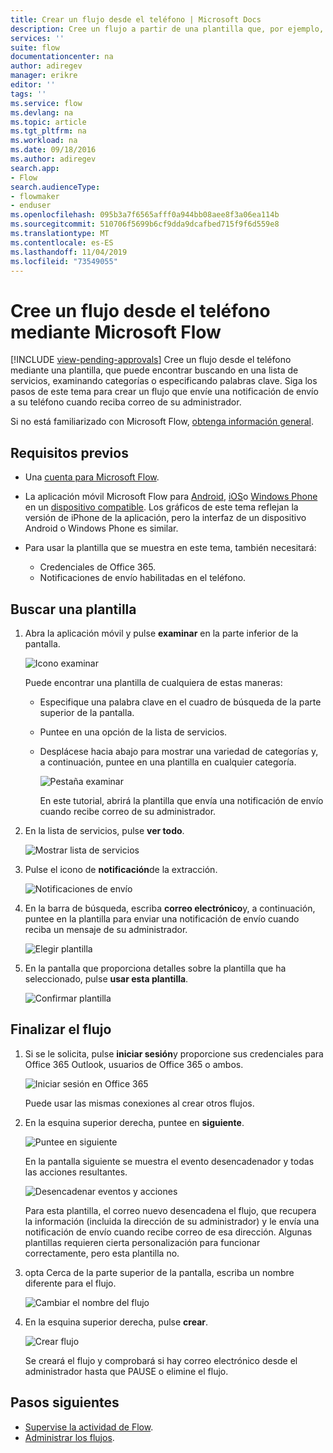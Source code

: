 ```yaml
---
title: Crear un flujo desde el teléfono | Microsoft Docs
description: Cree un flujo a partir de una plantilla que, por ejemplo, envíe una notificación de envío cuando reciba correo de una dirección que especifique.
services: ''
suite: flow
documentationcenter: na
author: adiregev
manager: erikre
editor: ''
tags: ''
ms.service: flow
ms.devlang: na
ms.topic: article
ms.tgt_pltfrm: na
ms.workload: na
ms.date: 09/18/2016
ms.author: adiregev
search.app:
- Flow
search.audienceType:
- flowmaker
- enduser
ms.openlocfilehash: 095b3a7f6565afff0a944bb08aee8f3a06ea114b
ms.sourcegitcommit: 510706f5699b6cf9dda9dcafbed715f9f6d559e8
ms.translationtype: MT
ms.contentlocale: es-ES
ms.lasthandoff: 11/04/2019
ms.locfileid: "73549055"
---
```

# <a name="create-a-flow-from-your-phone-by-using-microsoft-flow"></a>Cree un flujo desde el teléfono mediante Microsoft Flow
[!INCLUDE [view-pending-approvals](includes/cc-rebrand.md)]
Cree un flujo desde el teléfono mediante una plantilla, que puede encontrar buscando en una lista de servicios, examinando categorías o especificando palabras clave. Siga los pasos de este tema para crear un flujo que envíe una notificación de envío a su teléfono cuando reciba correo de su administrador.

Si no está familiarizado con Microsoft Flow, [obtenga información general](getting-started.md).

## <a name="prerequisites"></a>Requisitos previos
* Una [cuenta para Microsoft Flow](sign-up-sign-in.md).
* La aplicación móvil Microsoft Flow para [Android](https://aka.ms/flowmobiledocsandroid), [iOS](https://aka.ms/flowmobiledocsios)o [Windows Phone](https://aka.ms/flowmobilewindows) en un [dispositivo compatible](getting-started.md#use-the-mobile-app). Los gráficos de este tema reflejan la versión de iPhone de la aplicación, pero la interfaz de un dispositivo Android o Windows Phone es similar.
* Para usar la plantilla que se muestra en este tema, también necesitará:
  
  * Credenciales de Office 365.
  * Notificaciones de envío habilitadas en el teléfono.

## <a name="find-a-template"></a>Buscar una plantilla
1. Abra la aplicación móvil y pulse **examinar** en la parte inferior de la pantalla.
   
    ![Icono examinar](./media/mobile-create-flow/browse-icon.png)
   
    Puede encontrar una plantilla de cualquiera de estas maneras:
   
   * Especifique una palabra clave en el cuadro de búsqueda de la parte superior de la pantalla.
   * Puntee en una opción de la lista de servicios.
   * Desplácese hacia abajo para mostrar una variedad de categorías y, a continuación, puntee en una plantilla en cualquier categoría.
     
       ![Pestaña examinar](./media/mobile-create-flow/browse-tab.png)
     
     En este tutorial, abrirá la plantilla que envía una notificación de envío cuando recibe correo de su administrador.
2. En la lista de servicios, pulse **ver todo**.
   
    ![Mostrar lista de servicios](./media/mobile-create-flow/list-services.png)
3. Pulse el icono de **notificación**de la extracción.
   
    ![Notificaciones de envío](./media/mobile-create-flow/push-notifications.png)
4. En la barra de búsqueda, escriba **correo electrónico**y, a continuación, puntee en la plantilla para enviar una notificación de envío cuando reciba un mensaje de su administrador.
   
    ![Elegir plantilla](./media/mobile-create-flow/choose-template.png)
5. En la pantalla que proporciona detalles sobre la plantilla que ha seleccionado, pulse **usar esta plantilla**.
   
    ![Confirmar plantilla](./media/mobile-create-flow/confirm-template.png)

## <a name="finish-the-flow"></a>Finalizar el flujo
1. Si se le solicita, pulse **iniciar sesión**y proporcione sus credenciales para Office 365 Outlook, usuarios de Office 365 o ambos.
   
    ![Iniciar sesión en Office 365](./media/mobile-create-flow/office-signin.png)
   
    Puede usar las mismas conexiones al crear otros flujos.
2. En la esquina superior derecha, puntee en **siguiente**.
   
    ![Puntee en siguiente](./media/mobile-create-flow/next.png)
   
    En la pantalla siguiente se muestra el evento desencadenador y todas las acciones resultantes.
   
    ![Desencadenar eventos y acciones](./media/mobile-create-flow/flow-structure.png)
   
    Para esta plantilla, el correo nuevo desencadena el flujo, que recupera la información (incluida la dirección de su administrador) y le envía una notificación de envío cuando recibe correo de esa dirección. Algunas plantillas requieren cierta personalización para funcionar correctamente, pero esta plantilla no.
3. opta Cerca de la parte superior de la pantalla, escriba un nombre diferente para el flujo.
   
    ![Cambiar el nombre del flujo](./media/mobile-create-flow/rename-flow.png)
4. En la esquina superior derecha, pulse **crear**.
   
    ![Crear flujo](./media/mobile-create-flow/create-flow.png)
   
    Se creará el flujo y comprobará si hay correo electrónico desde el administrador hasta que PAUSE o elimine el flujo.

## <a name="next-steps"></a>Pasos siguientes
* [Supervise la actividad de Flow](mobile-monitor-activity.md).
* [Administrar los flujos](mobile-manage-flows.md).

